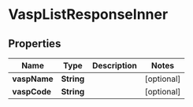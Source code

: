 

# VaspListResponseInner


## Properties

| Name | Type | Description | Notes |
|------------ | ------------- | ------------- | -------------|
|**vaspName** | **String** |  |  [optional] |
|**vaspCode** | **String** |  |  [optional] |



